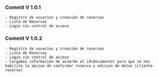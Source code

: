 
 ### Commit V 1.0.1
    - Registro de usuarios y creación de reservas
    - Lista de Reservas
    - Login sin control de acceso

 ### Commit V 1.0.2
    - Registro de usuarios y creación de reservas
    - Lista de Reservas
    - Login sin control de acceso
    - Cargamos información de acuerdo al id(documento) para que se nos habilite la opcion de confirmar reserva y edicion de datos (cliente-reserva)